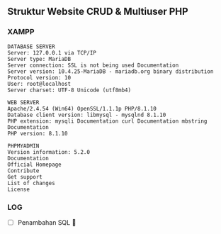## Struktur Website CRUD & Multiuser PHP
### XAMPP
```
DATABASE SERVER
Server: 127.0.0.1 via TCP/IP
Server type: MariaDB
Server connection: SSL is not being used Documentation
Server version: 10.4.25-MariaDB - mariadb.org binary distribution
Protocol version: 10
User: root@localhost
Server charset: UTF-8 Unicode (utf8mb4)
```
```
WEB SERVER
Apache/2.4.54 (Win64) OpenSSL/1.1.1p PHP/8.1.10
Database client version: libmysql - mysqlnd 8.1.10
PHP extension: mysqli Documentation curl Documentation mbstring Documentation
PHP version: 8.1.10
```
```
PHPMYADMIN
Version information: 5.2.0
Documentation
Official Homepage
Contribute
Get support
List of changes
License
```
### LOG
- [ ] Penambahan SQL :tada:
